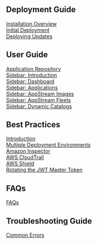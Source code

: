 ## Deployment Guide

[Installation Overview](/docs/installationOverview.md)\
[Initial Deployment](/docs/installationDeployment.md)\
[Deploying Updates](/docs/deployingUpdates.md)

## User Guide

[Application Repository](/docs/applicationRepository.md)\
[Sidebar: Introduction](/docs/sidebarIntroduction.md)\
[Sidebar: Dashboard](/docs/sidebarDashboard.md)\
[Sidebar: Applications](/docs/sidebarApplication.md)\
[Sidebar: AppStream Images](/docs/sidebarAppStreamImages.md)\
[Sidebar: AppStream Fleets](/docs/sidebarAppStreamFleets.md)\
[Sidebar: Dynamic Catalogs](/docs/dynamicCatalogs.md)

## Best Practices

[Introduction](/docs/introduction.md)\
[Multiple Deployment Environments](/docs/multipleDeploymentEnvironments.md)\
[Amazon Inspector](/docs/amazonInspector.md)\
[AWS CloudTrail](/docs/awsCloudTrail.md)\
[AWS Shield](/docs/awsShield.md)\
[Rotating the JWT Master Token](/docs/rotatingToken.md)

## FAQs

[FAQs](/docs/faqs.md)

## Troubleshooting Guide

[Common Errors](/docs/commonErrors.md)
